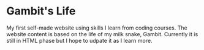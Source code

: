 # Gambit's Life
My first self-made website using skills I learn from coding courses.
The website content is based on the life of my milk snake, Gambit.
Currently it is still in HTML phase but I hope to udpate it as I learn more.
